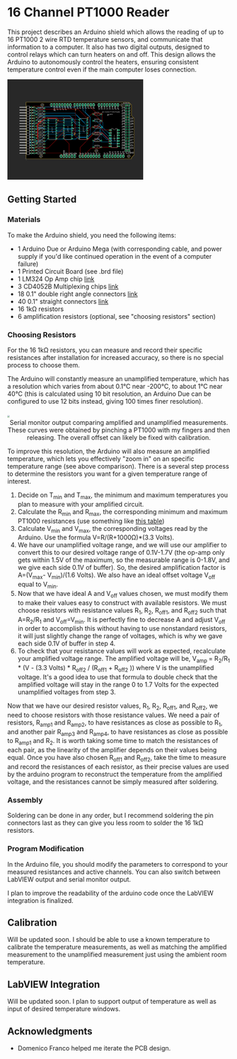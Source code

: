 # 16 Channel PT1000 Reader

This project describes an Arduino shield which allows the reading of up to 16 PT1000 2 wire RTD temperature sensors, and communicate that information to a computer. It also has two digital outputs, designed to control relays which can turn heaters on and off. This design allows the Arduino to autonomously control the heaters, ensuring consistent temperature control even if the main computer loses connection.

<img src="images/eagle.png" style="zoom:30%;" />

## Getting Started

### Materials

To make the Arduino shield, you need the following items:

- 1 Arduino Due or Arduino Mega (with corresponding cable, and power supply if you'd like continued operation in the event of a computer failure)
- 1 Printed Circuit Board (see .brd file)
- 1 LM324 Op Amp chip [link](https://www.digikey.com/product-detail/en/texas-instruments/LM324N/296-1391-5-ND/277627)
- 3 CD4052B Multiplexing chips [link](https://www.digikey.com/product-detail/en/texas-instruments/CD4051BE/296-2057-5-ND/67305)
- 18 0.1" double right angle connectors [link](https://www.digikey.com/products/en?mpart=PREC040SFAN-RC&v=35)
- 40 0.1" straight connectors [link](https://www.digikey.com/products/en?mpart=PREC040SFAN-RC&v=35)
- 16 1kΩ resistors
- 6 amplification resistors (optional, see "choosing resistors" section)

### Choosing Resistors

For the 16 1kΩ resistors, you can measure and record their specific resistances after installation for increased accuracy, so there is no special process to choose them.

The Arduino will constantly measure an unamplified temperature, which has a resolution which varies from about 0.1°C near -200°C, to about 1°C near 40°C (this is calculated using 10 bit resolution, an Arduino Due can be configured to use 12 bits instead, giving 100 times finer resolution). 

<img src="images/amplification_demo.png" style="zoom:30%;" />

<div style="text-align:center">Serial monitor output comparing amplified and unamplified measurements. These curves were obtained by pinching a PT1000 with my fingers and then releasing. The overall offset can likely be fixed with calibration.</div>

To improve this resolution, the Arduino will also measure an amplified temperature, which lets you effectively "zoom in" on an specific temperature range (see above comparison). There is a several step process to determine the resistors you want for a given temperature range of interest.

1. Decide on T<sub>min</sub> and T<sub>max</sub>, the minimum and maximum temperatures you plan to measure with your amplified circuit.
2. Calculate the R<sub>min</sub> and R<sub>max</sub>, the corresponding minimum and maximum PT1000 resistances (use something like [this table](https://web.mst.edu/~cottrell/ME240/Resources/Temperature/RTD%20table.pdf))
3. Calculate V<sub>min</sub> and V<sub>max</sub>, the corresponding voltages read by the Arduino. Use the formula V=R/(R+1000Ω)*(3.3 Volts).
4. We have our unamplified voltage range, and we will use our amplifier to convert this to our desired voltage range of 0.1V-1.7V (the op-amp only gets within 1.5V of the maximum, so the measurable range is 0-1.8V, and we give each side 0.1V of buffer). So, the desired amplification factor is A=(V<sub>max</sub>- V<sub>min</sub>)/(1.6 Volts). We also have an ideal offset voltage V<sub>off</sub>  equal to V<sub>min</sub>.
5. Now that we have ideal A and V<sub>off</sub> values chosen, we must modify them to make their values easy to construct with available resistors. We must choose resistors with resistance values R<sub>1</sub>, R<sub>2</sub>, R<sub>off1</sub>, and R<sub>off2</sub> such that A=R<sub>2</sub>/R<sub>1</sub> and  V<sub>off</sub>=V<sub>min</sub>. It is perfectly fine to decrease A and adjust V<sub>off</sub> in order to accomplish this without having to use nonstandard resistors, it will just slightly change the range of voltages, which is why we gave each side 0.1V of buffer in step 4. 
6. To check that your resistance values will work as expected, recalculate your amplified voltage range. The amplified voltage will be, V<sub>amp </sub>= R<sub>2</sub>/R<sub>1</sub> * (V - (3.3 Volts) * R<sub>off2</sub> / (R<sub>off1</sub> + R<sub>off2</sub> )) where V is the unamplified voltage. It's a good idea to use that formula to double check that the amplified voltage will stay in the range 0 to 1.7 Volts for the expected unamplified voltages from step 3.

Now that we have our desired resistor values, R<sub>1</sub>, R<sub>2</sub>, R<sub>off1</sub>, and R<sub>off2</sub>, we need to choose resistors with those resistance values. We need a pair of resistors, R<sub>amp1</sub> and R<sub>amp2</sub>, to have resistances as close as possible to R<sub>1</sub>, and another pair R<sub>amp3</sub> and R<sub>amp4</sub>, to have resistances as close as possible to R<sub>amp1</sub> and R<sub>2</sub>. It is worth taking some time to match the resistances of each pair, as the linearity of the amplifier depends on their values being equal. Once you have also chosen R<sub>off1</sub> and R<sub>off2</sub>, take the time to measure and record the resistances of each resistor, as their precise values are used by the arduino program to reconstruct the temperature from the amplified voltage, and the resistances cannot be simply measured after soldering.

### Assembly

Soldering can be done in any order, but I recommend soldering the pin connectors last as they can give you less room to solder the 16 1kΩ resistors.

### Program Modification

In the Arduino file, you should modify the parameters to correspond to your measured resistances and active channels. You can also switch between LabVIEW output and serial monitor output.

I plan to improve the readability of the arduino code once the LabVIEW integration is finalized.

## Calibration

Will be updated soon. I should be able to use a known temperature to calibrate the temperature measurements, as well as matching the amplified measurement to the unamplified measurement just using the ambient room temperature.

## LabVIEW Integration

Will be updated soon. I plan to support output of temperature as well as input of desired temperature windows.

## Acknowledgments

* Domenico Franco helped me iterate the PCB design.

